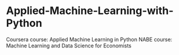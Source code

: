# Applied-Machine-Learning-with-Python

Coursera course: Applied Machine Learning in Python
NABE course: Machine Learning and Data Science for Economists
